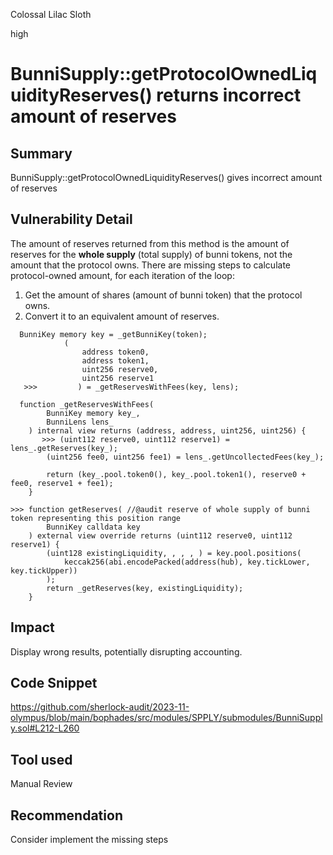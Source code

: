 Colossal Lilac Sloth

high

# BunniSupply::getProtocolOwnedLiquidityReserves() returns incorrect amount of reserves

## Summary
BunniSupply::getProtocolOwnedLiquidityReserves() gives incorrect amount of reserves
## Vulnerability Detail
The amount of reserves returned from this method is the amount of reserves for the **whole supply** (total supply) of bunni tokens, not the amount that the protocol owns.
There are missing steps to calculate protocol-owned amount, for each iteration of the loop:
1. Get the amount of shares (amount of bunni token) that the protocol owns.
2. Convert it to an equivalent amount of reserves.
```solidity
  BunniKey memory key = _getBunniKey(token);
            (
                address token0,
                address token1,
                uint256 reserve0,
                uint256 reserve1
   >>>         ) = _getReservesWithFees(key, lens);
```

```solidity
  function _getReservesWithFees(
        BunniKey memory key_,
        BunniLens lens_
    ) internal view returns (address, address, uint256, uint256) {
       >>> (uint112 reserve0, uint112 reserve1) = lens_.getReserves(key_);
        (uint256 fee0, uint256 fee1) = lens_.getUncollectedFees(key_);

        return (key_.pool.token0(), key_.pool.token1(), reserve0 + fee0, reserve1 + fee1);
    }
```

```solidity
>>> function getReserves( //@audit reserve of whole supply of bunni token representing this position range
        BunniKey calldata key
    ) external view override returns (uint112 reserve0, uint112 reserve1) {
        (uint128 existingLiquidity, , , , ) = key.pool.positions(
            keccak256(abi.encodePacked(address(hub), key.tickLower, key.tickUpper))
        );
        return _getReserves(key, existingLiquidity);
    }
```
## Impact
Display wrong results, potentially disrupting accounting.
## Code Snippet
https://github.com/sherlock-audit/2023-11-olympus/blob/main/bophades/src/modules/SPPLY/submodules/BunniSupply.sol#L212-L260
## Tool used

Manual Review

## Recommendation
Consider implement the missing steps